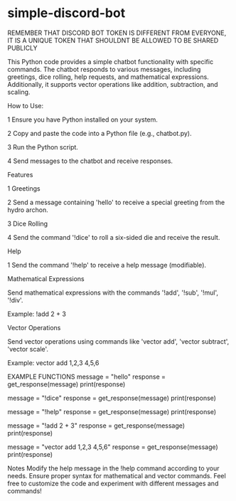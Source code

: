 # simple-discord-bot
REMEMBER THAT DISCORD BOT TOKEN IS DIFFERENT FROM EVERYONE, IT IS A UNIQUE TOKEN THAT SHOULDNT BE ALLOWED TO BE SHARED PUBLICLY


This Python code provides a simple chatbot functionality with specific commands. The chatbot responds to various messages, including greetings, dice rolling, help requests, and mathematical expressions. Additionally, it supports vector operations like addition, subtraction, and scaling.

How to Use:

1 Ensure you have Python installed on your system.

2 Copy and paste the code into a Python file (e.g., chatbot.py).

3 Run the Python script.

4 Send messages to the chatbot and receive responses.


Features

1 Greetings

2 Send a message containing 'hello' to receive a special greeting from the hydro archon.

3 Dice Rolling

4 Send the command '!dice' to roll a six-sided die and receive the result.

Help

1 Send the command '!help' to receive a help message (modifiable).



Mathematical Expressions

Send mathematical expressions with the commands '!add', '!sub', '!mul', '!div'.

Example: !add 2 + 3

Vector Operations

Send vector operations using commands like 'vector add', 'vector subtract', 'vector scale'.

Example: vector add 1,2,3 4,5,6

EXAMPLE FUNCTIONS
message = "hello"
response = get_response(message)
print(response)

message = "!dice"
response = get_response(message)
print(response)

message = "!help"
response = get_response(message)
print(response)

message = "!add 2 + 3"
response = get_response(message)
print(response)

message = "vector add 1,2,3 4,5,6"
response = get_response(message)
print(response)


Notes
Modify the help message in the !help command according to your needs.
Ensure proper syntax for mathematical and vector commands.
Feel free to customize the code and experiment with different messages and commands!
